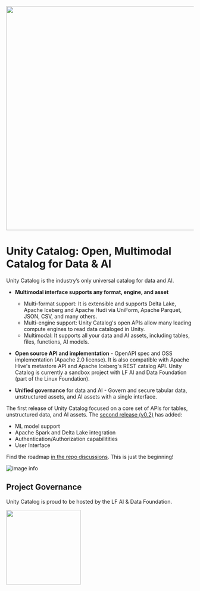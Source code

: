 <img src="./assets/images/uc-logo.png" width="600px" />

# Unity Catalog: Open, Multimodal Catalog for Data & AI

Unity Catalog is the industry’s only universal catalog for data and AI.

- **Multimodal interface supports any format, engine, and asset**

  - Multi-format support: It is extensible and supports Delta Lake, Apache Iceberg and Apache Hudi via UniForm, Apache Parquet, JSON, CSV, and many others.
  - Multi-engine support: Unity Catalog's open APIs allow many leading compute engines to read data cataloged in Unity.
  - Multimodal: It supports all your data and AI assets, including tables, files, functions, AI models.

- **Open source API and implementation** - OpenAPI spec and OSS implementation (Apache 2.0 license). It is also compatible with Apache Hive's metastore API and Apache Iceberg's REST catalog API. Unity Catalog is currently a sandbox project with LF AI and Data Foundation (part of the Linux Foundation).

- **Unified governance** for data and AI - Govern and secure tabular data, unstructured assets, and AI assets with a single interface.

The first release of Unity Catalog focused on a core set of APIs for tables, unstructured data, and AI assets. The [second release (v0.2)](https://github.com/unitycatalog/unitycatalog/releases/tag/v0.2.0) has added:

- ML model support
- Apache Spark and Delta Lake integration
- Authentication/Authorization capabilitities
- User Interface

Find the roadmap [in the repo discussions](https://github.com/unitycatalog/unitycatalog/discussions/411). This is just the beginning!

![image info](./assets/images/uc.png)

## Project Governance

Unity Catalog is proud to be hosted by the LF AI & Data Foundation.

<a href="https://lfaidata.foundation/projects">
  <img src="./assets/images/lfaidata-project-badge-sandbox-color.png" width="200px" />
</a>
